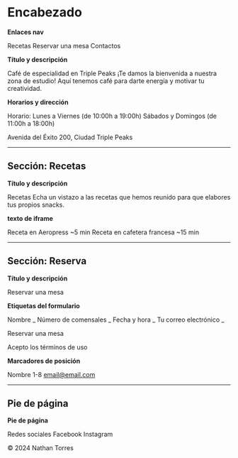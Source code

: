 # Encabezado

**Enlaces nav**

Recetas
Reservar una mesa
Contactos

**Título y descripción**

Café de especialidad en Triple Peaks
¡Te damos la bienvenida a nuestra zona de estudio! Aquí tenemos café para darte energía y motivar tu creatividad.

**Horarios y dirección**

Horario:
Lunes a Viernes (de 10:00h a 19:00h)
Sábados y Domingos (de 11:00h a 18:00h)

Avenida del Éxito 200, Ciudad Triple Peaks

---

## Sección: Recetas

**Título y descripción**

Recetas
Echa un vistazo a las recetas que hemos reunido para que elabores tus propios snacks.

**texto de iframe**

Receta en Aeropress
~5 min
Receta en cafetera francesa
~15 min

---

## Sección: Reserva

**Título y descripción**

Reservar una mesa

**Etiquetas del formulario**

Nombre _
Número de comensales _
Fecha y hora _
Tu correo electrónico _

Reservar una mesa

Acepto los términos de uso

**Marcadores de posición**

Nombre
1-8
email@email.com

---

## Pie de página

**Pie de página**

Redes sociales
Facebook
Instagram

© 2024 Nathan Torres
